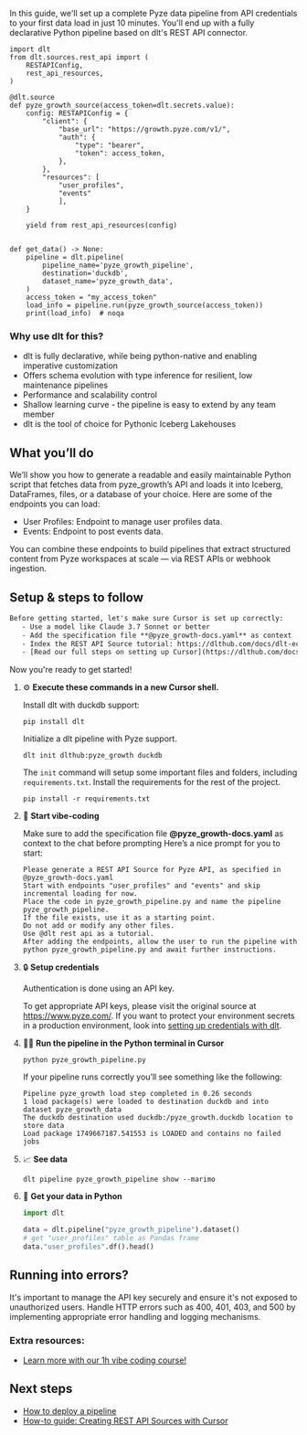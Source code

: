 In this guide, we'll set up a complete Pyze data pipeline from API credentials to your first data load in just 10 minutes. You'll end up with a fully declarative Python pipeline based on dlt's REST API connector.

```python-outcome
import dlt
from dlt.sources.rest_api import (
    RESTAPIConfig,
    rest_api_resources,
)

@dlt.source
def pyze_growth_source(access_token=dlt.secrets.value):
    config: RESTAPIConfig = {
        "client": {
            "base_url": "https://growth.pyze.com/v1/",
            "auth": {
                "type": "bearer",
                "token": access_token,
            },
        },
        "resources": [
            "user_profiles",
            "events"
            ],
    }

    yield from rest_api_resources(config)


def get_data() -> None:
    pipeline = dlt.pipeline(
        pipeline_name='pyze_growth_pipeline',
        destination='duckdb',
        dataset_name='pyze_growth_data', 
    )
    access_token = "my_access_token"
    load_info = pipeline.run(pyze_growth_source(access_token))
    print(load_info)  # noqa
```

### Why use dlt for this?

- dlt is fully declarative, while being python-native and enabling imperative customization
- Offers schema evolution with type inference for resilient, low maintenance pipelines
- Performance and scalability control
- Shallow learning curve - the pipeline is easy to extend by any team member
- dlt is the tool of choice for Pythonic Iceberg Lakehouses

## What you’ll do

We’ll show you how to generate a readable and easily maintainable Python script that fetches data from pyze_growth’s API and loads it into Iceberg, DataFrames, files, or a database of your choice. Here are some of the endpoints you can load:

- User Profiles: Endpoint to manage user profiles data.
- Events: Endpoint to post events data.

You can combine these endpoints to build pipelines that extract structured content from Pyze workspaces at scale — via REST APIs or webhook ingestion.

## Setup & steps to follow

```default
Before getting started, let's make sure Cursor is set up correctly:
   - Use a model like Claude 3.7 Sonnet or better
   - Add the specification file **@pyze_growth-docs.yaml** as context
   - Index the REST API Source tutorial: https://dlthub.com/docs/dlt-ecosystem/verified-sources/rest_api/ and add it to context as **@dlt rest api**
   - [Read our full steps on setting up Cursor](https://dlthub.com/docs/dlt-ecosystem/llm-tooling/cursor-restapi#23-configuring-cursor-with-documentation)
```

Now you're ready to get started! 

1. ⚙️ **Execute these commands in a new Cursor shell.**
    
    Install dlt with duckdb support:
    ```shell
    pip install dlt
    ```

    Initialize a dlt pipeline with Pyze support.
    ```shell
    dlt init dlthub:pyze_growth duckdb
    ```

    The `init` command will setup some important files and folders, including `requirements.txt`. Install the requirements for the rest of the project.
    ```shell
    pip install -r requirements.txt
    ```
    
2. 🤠 **Start vibe-coding**
    
    Make sure to add the specification file **@pyze_growth-docs.yaml** as context to the chat before prompting
    Here’s a nice prompt for you to start: 
    
    ```prompt
    Please generate a REST API Source for Pyze API, as specified in @pyze_growth-docs.yaml 
    Start with endpoints "user_profiles" and "events" and skip incremental loading for now. 
    Place the code in pyze_growth_pipeline.py and name the pipeline pyze_growth_pipeline. 
    If the file exists, use it as a starting point. 
    Do not add or modify any other files. 
    Use @dlt rest api as a tutorial. 
    After adding the endpoints, allow the user to run the pipeline with python pyze_growth_pipeline.py and await further instructions.
    ```

    
3. 🔒 **Setup credentials** 
    
    Authentication is done using an API key.
    
    To get appropriate API keys, please visit the original source at https://www.pyze.com/.
    If you want to protect your environment secrets in a production environment, look into [setting up credentials with dlt](https://dlthub.com/docs/walkthroughs/add_credentials).
    
4. 🏃‍♀️ **Run the pipeline in the Python terminal in Cursor**
    
    ```shell
    python pyze_growth_pipeline.py
    ```
    
    If your pipeline runs correctly you’ll see something like the following:
    
    ```shell
    Pipeline pyze_growth load step completed in 0.26 seconds
    1 load package(s) were loaded to destination duckdb and into dataset pyze_growth_data
    The duckdb destination used duckdb:/pyze_growth.duckdb location to store data
    Load package 1749667187.541553 is LOADED and contains no failed jobs
    ```
    
5. 📈 **See data**
    
    ```shell
    dlt pipeline pyze_growth_pipeline show --marimo
    ```
    
6. 🐍 **Get your data in Python**
    
    ```python
    import dlt

   data = dlt.pipeline("pyze_growth_pipeline").dataset()
   # get "user_profiles" table as Pandas frame
   data."user_profiles".df().head()
    ```

## Running into errors?

It's important to manage the API key securely and ensure it's not exposed to unauthorized users. Handle HTTP errors such as 400, 401, 403, and 500 by implementing appropriate error handling and logging mechanisms.

### Extra resources:

- [Learn more with our 1h vibe coding course!](https://www.youtube.com/watch?v=GGid70rnJuM)

## Next steps

- [How to deploy a pipeline](https://dlthub.com/docs/walkthroughs/deploy-a-pipeline)
- [How-to guide: Creating REST API Sources with Cursor](https://dlthub.com/docs/dlt-ecosystem/llm-tooling/cursor-restapi)